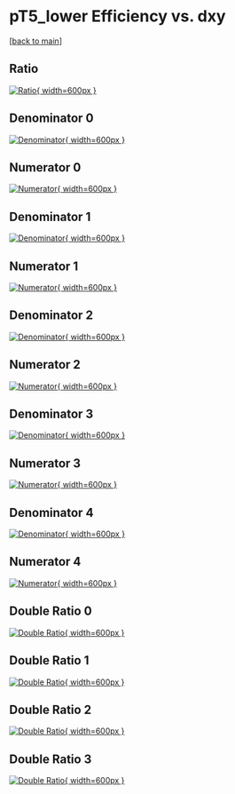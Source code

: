 # pT5_lower Efficiency vs. dxy

[[back to main](./)]



## Ratio

[![Ratio](../mtv/var/pT5_lower_xtr_13_-1_eff_dxy.png){ width=600px }](../mtv/var/pT5_lower_xtr_13_-1_eff_dxy.pdf)

## Denominator 0

[![Denominator](../mtv/den/pT5_lower_xtr_13_-1_eff_dxy_den0.png){ width=600px }](../mtv/den/pT5_lower_xtr_13_-1_eff_dxy_den0.pdf)

## Numerator 0

[![Numerator](../mtv/num/pT5_lower_xtr_13_-1_eff_dxy_num0.png){ width=600px }](../mtv/num/pT5_lower_xtr_13_-1_eff_dxy_num0.pdf)

## Denominator 1

[![Denominator](../mtv/den/pT5_lower_xtr_13_-1_eff_dxy_den1.png){ width=600px }](../mtv/den/pT5_lower_xtr_13_-1_eff_dxy_den1.pdf)

## Numerator 1

[![Numerator](../mtv/num/pT5_lower_xtr_13_-1_eff_dxy_num1.png){ width=600px }](../mtv/num/pT5_lower_xtr_13_-1_eff_dxy_num1.pdf)

## Denominator 2

[![Denominator](../mtv/den/pT5_lower_xtr_13_-1_eff_dxy_den2.png){ width=600px }](../mtv/den/pT5_lower_xtr_13_-1_eff_dxy_den2.pdf)

## Numerator 2

[![Numerator](../mtv/num/pT5_lower_xtr_13_-1_eff_dxy_num2.png){ width=600px }](../mtv/num/pT5_lower_xtr_13_-1_eff_dxy_num2.pdf)

## Denominator 3

[![Denominator](../mtv/den/pT5_lower_xtr_13_-1_eff_dxy_den3.png){ width=600px }](../mtv/den/pT5_lower_xtr_13_-1_eff_dxy_den3.pdf)

## Numerator 3

[![Numerator](../mtv/num/pT5_lower_xtr_13_-1_eff_dxy_num3.png){ width=600px }](../mtv/num/pT5_lower_xtr_13_-1_eff_dxy_num3.pdf)

## Denominator 4

[![Denominator](../mtv/den/pT5_lower_xtr_13_-1_eff_dxy_den4.png){ width=600px }](../mtv/den/pT5_lower_xtr_13_-1_eff_dxy_den4.pdf)

## Numerator 4

[![Numerator](../mtv/num/pT5_lower_xtr_13_-1_eff_dxy_num4.png){ width=600px }](../mtv/num/pT5_lower_xtr_13_-1_eff_dxy_num4.pdf)

## Double Ratio 0

[![Double Ratio](../mtv/ratio/pT5_lower_xtr_13_-1_eff_dxy_ratio0.png){ width=600px }](../mtv/ratio/pT5_lower_xtr_13_-1_eff_dxy_ratio0.pdf)

## Double Ratio 1

[![Double Ratio](../mtv/ratio/pT5_lower_xtr_13_-1_eff_dxy_ratio1.png){ width=600px }](../mtv/ratio/pT5_lower_xtr_13_-1_eff_dxy_ratio1.pdf)

## Double Ratio 2

[![Double Ratio](../mtv/ratio/pT5_lower_xtr_13_-1_eff_dxy_ratio2.png){ width=600px }](../mtv/ratio/pT5_lower_xtr_13_-1_eff_dxy_ratio2.pdf)

## Double Ratio 3

[![Double Ratio](../mtv/ratio/pT5_lower_xtr_13_-1_eff_dxy_ratio3.png){ width=600px }](../mtv/ratio/pT5_lower_xtr_13_-1_eff_dxy_ratio3.pdf)

